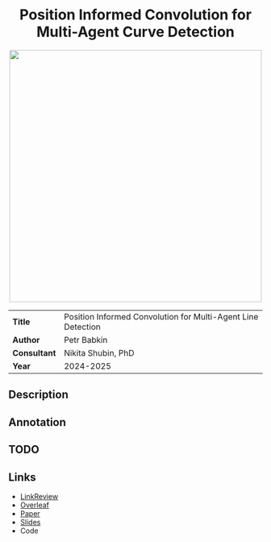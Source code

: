 <div align="center">  
    <h1> Position Informed Convolution for Multi-Agent Curve Detection </h1>
</div>

<div align="center">  
    <img src="images/implicit.webp" width="500px" />
</div>

<table>
    <tr>
        <td align="left"> <b> Title </b> </td>
        <td> Position Informed Convolution for Multi-Agent Line Detection </td>
    </tr>
    <tr>
        <td align="left"> <b> Author </b> </td>
        <td> Petr Babkin </td>
    </tr>
    <tr>
        <td align="left"> <b> Consultant </b> </td>
        <td> Nikita Shubin, PhD </td>
    </tr>
    <tr>
        <td align="left"> <b> Year </b> </td>
        <td> 2024-2025 </td>
    </tr>
</table>

## Description



## Annotation



## TODO



## Links
- [LinkReview](https://github.com/petr-parker/position-informed-convolution/blob/main/assets/LinkReview.md)
- [Overleaf](https://www.overleaf.com/7418856895cvhqhmpxvngm#63b794)
- [Paper](https://github.com/petr-parker/position-informed-convolution/blob/main/assets/PIC.pdf)
- [Slides](https://github.com/petr-parker/position-informed-convolution/blob/main/assets/PIC_slides.pdf)
- Code


